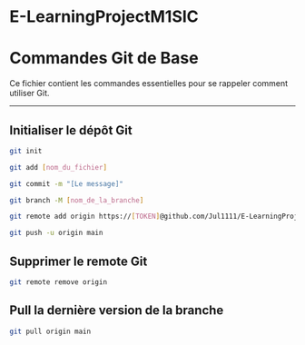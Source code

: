 ﻿# E-LearningProjectM1SIC

# Commandes Git de Base

Ce fichier contient les commandes essentielles pour se rappeler comment utiliser Git.

---

## Initialiser le dépôt Git

```bash
git init

git add [nom_du_fichier]

git commit -m "[Le message]"

git branch -M [nom_de_la_branche]

git remote add origin https://[TOKEN]@github.com/Jul1111/E-LearningProjectM1SIC.git

git push -u origin main
```

## Supprimer le remote Git

```bash
git remote remove origin
```
## Pull la dernière version de la branche

```bash
git pull origin main
```
